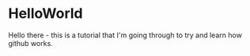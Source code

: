 # HelloWorld
Hello there - this is a tutorial that I'm going through to try and learn how github works.
